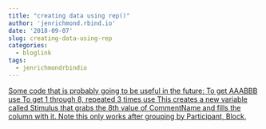```yaml
---
title: "creating data using rep()"
author: 'jenrichmond.rbind.io'
date: '2018-09-07'
slug: creating-data-using-rep
categories:
  - bloglink
tags:
  - jenrichmondrbindio
---
```


[Some code that is probably going to be useful in the future: To get AAABBB use To get 1 through 8, repeated 3 times use This creates a new variable called Stimulus that grabs the 8th value of CommentName and fills the column with it. Note this only works after grouping by Participant, Block,<i class="fas fa-external-link-alt"></i>](http://jenrichmond.rbind.io/post/creating-data-using-rep/)

